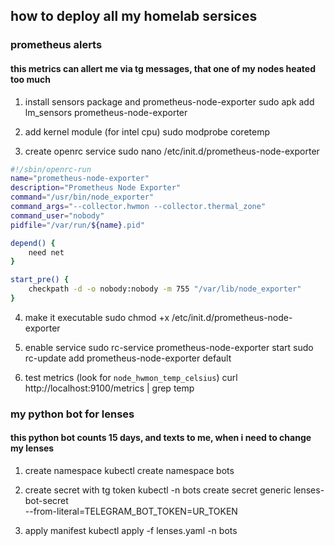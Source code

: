## how to deploy all my homelab sersices 

### prometheus alerts
#### this metrics can allert me via tg messages, that one of my nodes heated too much

1. install sensors package and prometheus-node-exporter
sudo apk add lm_sensors prometheus-node-exporter

2. add kernel module (for intel cpu)
sudo modprobe coretemp

3. create openrc service
sudo nano /etc/init.d/prometheus-node-exporter

```bash
#!/sbin/openrc-run
name="prometheus-node-exporter"
description="Prometheus Node Exporter"
command="/usr/bin/node_exporter"
command_args="--collector.hwmon --collector.thermal_zone"
command_user="nobody"
pidfile="/var/run/${name}.pid"

depend() {
    need net
}

start_pre() {
    checkpath -d -o nobody:nobody -m 755 "/var/lib/node_exporter"
}
```

4. make it executable
sudo chmod +x /etc/init.d/prometheus-node-exporter

5. enable service 
sudo rc-service prometheus-node-exporter start
sudo rc-update add prometheus-node-exporter default

6. test metrics (look for `node_hwmon_temp_celsius`)
curl http://localhost:9100/metrics | grep temp








### my python bot for lenses
#### this python bot counts 15 days, and texts to me, when i need to change my lenses

1. create namespace
kubectl create namespace bots

2. create secret with tg token
kubectl -n bots create secret generic lenses-bot-secret \
  --from-literal=TELEGRAM_BOT_TOKEN=UR_TOKEN

3. apply manifest
kubectl apply -f lenses.yaml -n bots